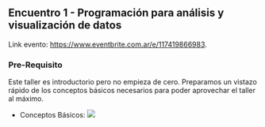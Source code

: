 ## Encuentro 1 - Programación para análisis y visualización de datos

Link evento: https://www.eventbrite.com.ar/e/117419866983.

### Pre-Requisito

Este taller es introductorio pero no empieza de cero. Preparamos un vistazo rápido de los conceptos básicos necesarios para poder aprovechar el taller al máximo.

* Conceptos Básicos: [![](https://colab.research.google.com/assets/colab-badge.svg)](https://colab.research.google.com/drive/1ms_2NaJvvp7GnqCnguCEGykmDDwD8dzY)
